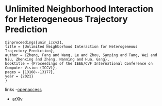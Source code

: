 # Unlimited Neighborhood Interaction for Heterogeneous Trajectory Prediction

```
@inproceedings{unin_iccv21,
title = {Unlimited Neighborhood Interaction for Heterogeneous Trajectory Prediction},
author = {Zheng, Fang and Wang, Le and Zhou, Sanping and Tang, Wei and Niu, Zhenxing and Zheng, Nanning and Hua, Gang},
booktitle = {Proceedings of the IEEE/CVF International Conference on Computer Vision (ICCV)},
pages = {13168--13177},
year = {2021}
}
```

links
-[openaccess](http://openaccess.thecvf.com//content/ICCV2021/html/Zheng_Unlimited_Neighborhood_Interaction_for_Heterogeneous_Trajectory_Prediction_ICCV_2021_paper.html)
- [arXiv](https://arxiv.org/abs/2108.00238)
